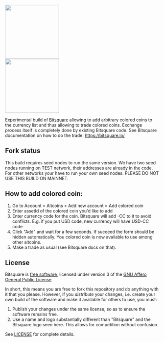 <img src="https://bitsquare.io/images/logo.png" width="176"/><br>
<img src="http://coloredcoins.org/wordpress/wp-content/themes/Coloredcoins/imgs/logo-footer.png" width="176"/>

Experimental build of [Bitsquare](https://github.com/bitsquare/bitsquare) allowing to add arbitrary colored coins to the currency list and thus allowing to trade colored coins. Exchange process itself is completely done by existing Bitsquare code. See Bitsquare documentation on how to do the trade: https://bitsquare.io/

Fork status
-----------

This build requires seed nodes to run the same version. We have two seed nodes running on TEST network, their addresses are already in the code. For other networks your have to run your own seed nodes. PLEASE DO NOT USE THIS BUILD ON MAINNET.

How to add colored coin:
-----------------------
1. Go to Account > Altcoins > Add new account > Add colored coin
2. Enter assetId of the colored coin you'd like to add
3. Enter currency code for the coin. Bitsquare will add -CC to it to avoid conflicts. E.g. if you put USD code, new currency will have USD-CC code
4. Click "Add" and wait for a few seconds. If succeed the form should be hidden automatically. You colored coin is now available to use among other altcoins.
5. Make a trade as usual (see Bitsquare docs on that).


License
-------

Bitsquare is [free software](https://www.gnu.org/philosophy/free-sw.html), licensed under version 3 of the [GNU Affero General Public License](https://gnu.org/licenses/agpl.html).

In short, this means you are free to fork this repository and do anything with it that you please. However, if you _distribute_ your changes, i.e. create your own build of the software and make it available for others to use, you must:

 1. Publish your changes under the same license, so as to ensure the software remains free.
 2. Use a name and logo substantially different than "Bitsquare" and the Bitsquare logo seen here. This allows for competition without confusion.

See [LICENSE](LICENSE) for complete details.
